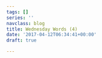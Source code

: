 ```yaml
---
tags: []
series: ''
navclass: blog
title: Wednesday Words (4)
date: '2017-04-12T06:34:41+00:00'
draft: true

---
```

